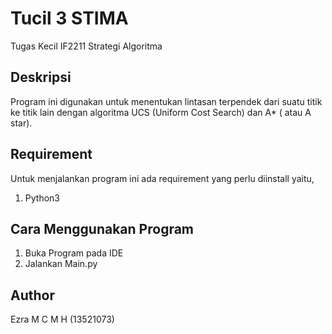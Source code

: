 # Tucil 3 STIMA
Tugas Kecil IF2211 Strategi Algoritma

## Deskripsi
Program ini digunakan untuk menentukan lintasan terpendek dari suatu titik ke titik lain dengan algoritma UCS (Uniform Cost Search) dan A* ( atau A star). 

## Requirement
Untuk menjalankan program ini ada requirement yang perlu diinstall yaitu,
1. Python3

## Cara Menggunakan Program
1. Buka Program pada IDE
2. Jalankan Main.py

## Author
Ezra M C M H (13521073)
